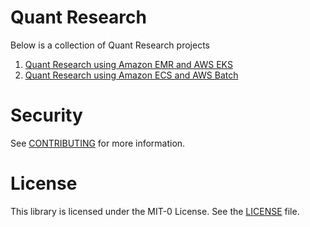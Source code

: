# Quant Research

Below is a collection of Quant Research projects

1.  [Quant Research using Amazon EMR and AWS EKS](./quant-research-using-amazon-emr-and-aws-eks/README.md)   
2.  [Quant Research using Amazon ECS and AWS Batch](./quant-research-using-amazon-ecs-and-aws-batch/README.md)

# Security

See [CONTRIBUTING](./CONTRIBUTING.md#security-issue-notifications) for more information.

# License

This library is licensed under the MIT-0 License. See the [LICENSE](./LICENSE) file.